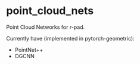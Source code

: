 # point_cloud_nets

Point Cloud Networks for r-pad.

Currently have (implemented in pytorch-geometric):

* PointNet++
* DGCNN